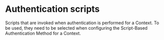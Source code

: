 Authentication scripts
======================

Scripts that are invoked when authentication is performed for a Context. 
To be used, they need to be selected when configuring the Script-Based Authentication Method for a Context.  